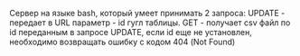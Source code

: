 Cервер на языке bash, который умеет принимать 2 запроса:
UPDATE - передает в URL параметр - id гугл таблицы.
GET - получает csv файл по id переданным в запросе UPDATE, если id еще не установлен, необходимо возвращать ошибку с кодом 404 (Not Found)

